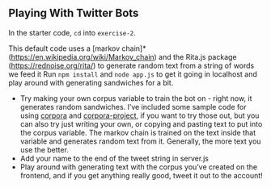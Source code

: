 ## Playing With Twitter Bots
In the starter code, `cd` into `exercise-2`.

This default code uses a [markov chain]*(https://en.wikipedia.org/wiki/Markov_chain)  and the Rita.js package (https://rednoise.org/rita/) to generate random text from a string of words we feed it
Run `npm install` and `node app.js` to get it going in localhost and play around with generating sandwiches for a bit.
- Try making your own corpus variable to train the bot on - right now, it generates random sandwiches. I’ve included some sample code for using [corpora](https://github.com/dariusk/corpora) and [corpora-project](https://www.npmjs.com/package/corpora-project), if you want to try those out, but you can also try just writing your own, or copying and pasting text to put into the corpus variable. The markov chain is trained on the text inside that variable and generates random text from it. Generally, the more text you use the better.
- Add your name to the end of the tweet string in server.js
- Play around with generating text with the corpus you’ve created on the frontend, and if you get anything really good, tweet it out to the account!
